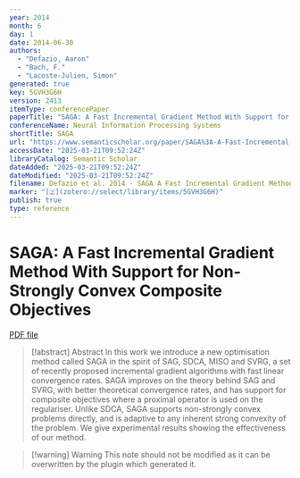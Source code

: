 ```yaml
---
year: 2014
month: 6
day: 1
date: 2014-06-30
authors:
  - "Defazio, Aaron"
  - "Bach, F."
  - "Lacoste-Julien, Simon"
generated: true
key: 5GVH3G6H
version: 2413
itemType: conferencePaper
paperTitle: "SAGA: A Fast Incremental Gradient Method With Support for Non-Strongly Convex Composite Objectives"
conferenceName: Neural Information Processing Systems
shortTitle: SAGA
url: "https://www.semanticscholar.org/paper/SAGA%3A-A-Fast-Incremental-Gradient-Method-With-for-Defazio-Bach/4daec165c1f4aa1206b0d91c0b26f0287d1ef52d"
accessDate: "2025-03-21T09:52:24Z"
libraryCatalog: Semantic Scholar
dateAdded: "2025-03-21T09:52:24Z"
dateModified: "2025-03-21T09:52:24Z"
filename: Defazio et al. 2014 - SAGA A Fast Incremental Gradient Method With Support for Non-Strongly Convex Composite Objectives.pdf
marker: "[🇿](zotero://select/library/items/5GVH3G6H)"
publish: true
type: reference
---
```

# SAGA: A Fast Incremental Gradient Method With Support for Non-Strongly Convex Composite Objectives

[PDF file](/Papers/PDFs/Defazio%20et%20al.%202014%20-%20SAGA%20A%20Fast%20Incremental%20Gradient%20Method%20With%20Support%20for%20Non-Strongly%20Convex%20Composite%20Objectives.pdf)

> [!abstract] Abstract
> In this work we introduce a new optimisation method called SAGA in the spirit of SAG, SDCA, MISO and SVRG, a set of recently proposed incremental gradient algorithms with fast linear convergence rates. SAGA improves on the theory behind SAG and SVRG, with better theoretical convergence rates, and has support for composite objectives where a proximal operator is used on the regulariser. Unlike SDCA, SAGA supports non-strongly convex problems directly, and is adaptive to any inherent strong convexity of the problem. We give experimental results showing the effectiveness of our method.

>[!warning] Warning
> This note should not be modified as it can be overwritten by the plugin which generated it.

